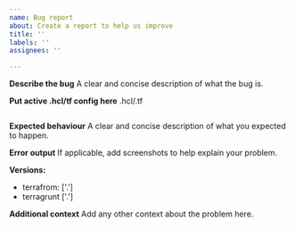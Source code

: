 ```yaml
---
name: Bug report
about: Create a report to help us improve
title: ''
labels: ''
assignees: ''

---
```


**Describe the bug**
A clear and concise description of what the bug is.

**Put active .hcl/tf config here**
.hcl/.tf
```

```

**Expected behaviour**
A clear and concise description of what you expected to happen.

**Error output**
If applicable, add screenshots to help explain your problem.

**Versions:**
 - terrafrom: ['.']
 - terragrunt ['.']

**Additional context**
Add any other context about the problem here.

